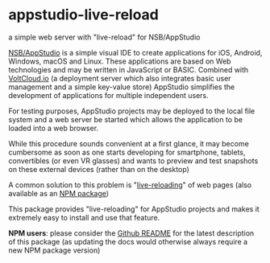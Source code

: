 # appstudio-live-reload #

a simple web server with "live-reload" for NSB/AppStudio

[NSB/AppStudio](https://www.nsbasic.com/) is a simple visual IDE to create applications for iOS, Android, Windows, macOS and Linux. These applications are based on Web technologies and may be written in JavaScript or BASIC. Combined with [VoltCloud.io](https://voltcloud.io/) (a deployment server which also integrates basic user management and a simple key-value store) AppStudio simplifies the development of applications for multiple independent users.

For testing purposes, AppStudio projects may be deployed to the local file system and a web server be started which allows the application to be loaded into a web browser.

While this procedure sounds convenient at a first glance, it may become cumbersome as soon as one starts developing for smartphone, tablets, convertibles (or even VR glasses) and wants to preview and test snapshots on these external devices (rather than on the desktop)

A common solution to this problem is "[live-reloading](http://livereload.com/)" of web pages (also available as an [NPM package](https://www.npmjs.com/package/livereload))

This package provides "live-reloading" for AppStudio projects and makes it extremely easy to install and use that feature.

**NPM users**: please consider the [Github README](https://github.com/rozek/appstudio-live-reload/blob/main/README.md) for the latest description of this package (as updating the docs would otherwise always require a new NPM package version)
